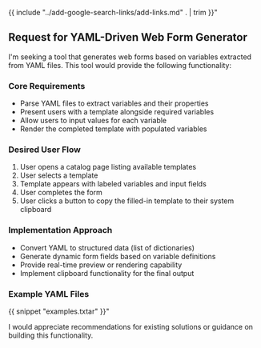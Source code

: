 {{ include "../add-google-search-links/add-links.md" . | trim }}"

## Request for YAML-Driven Web Form Generator

I'm seeking a tool that generates web forms based on variables extracted from YAML files. This tool would provide the following functionality:

### Core Requirements
- Parse YAML files to extract variables and their properties
- Present users with a template alongside required variables
- Allow users to input values for each variable
- Render the completed template with populated variables

### Desired User Flow
1. User opens a catalog page listing available templates
1. User selects a template
1. Template appears with labeled variables and input fields
1. User completes the form
1. User clicks a button to copy the filled-in template to their system clipboard

### Implementation Approach
- Convert YAML to structured data (list of dictionaries)
- Generate dynamic form fields based on variable definitions
- Provide real-time preview or rendering capability
- Implement clipboard functionality for the final output

### Example YAML Files
<examples>
{{ snippet "examples.txtar" }}"
</examples>

I would appreciate recommendations for existing solutions or guidance on building this functionality.

